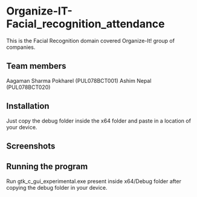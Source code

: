 # Organize-IT-Facial_recognition_attendance


This is the Facial Recognition domain covered Organize-It! group of companies.


## Team members

Aagaman Sharma Pokharel (PUL078BCT001)
Ashim Nepal (PUL078BCT020)


## Installation

Just copy the debug folder inside the x64 folder and paste in a location of your device.

## Screenshots



## Running the program
Run gtk_c_gui_experimental.exe present inside x64/Debug folder after copying the debug folder in your device.
